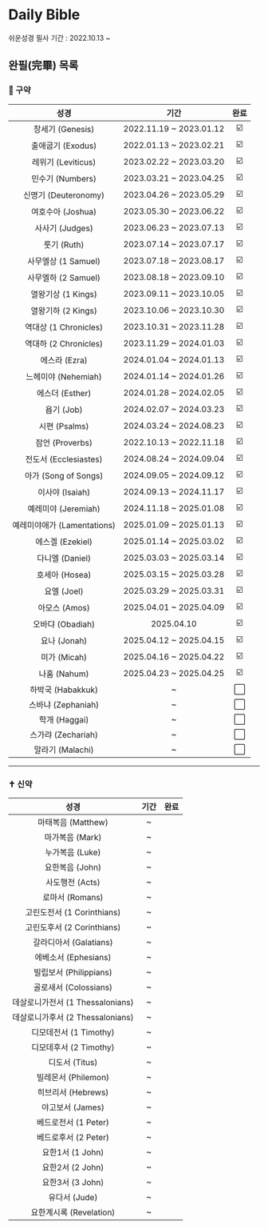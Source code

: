 # Daily Bible
쉬운성경 필사 기간 : 2022.10.13 ~
## 완필(完畢) 목록 
### 📖 구약
| 성경 | 기간 | 완료 |
|:------:|:------:|:------:|
| 창세기 (Genesis) | 2022.11.19 ~ 2023.01.12 | ☑️ |
| 출애굽기 (Exodus) | 2022.01.13 ~ 2023.02.21 | ☑️ |
| 레위기 (Leviticus) | 2023.02.22 ~ 2023.03.20 | ☑️ |
| 민수기 (Numbers) | 2023.03.21 ~ 2023.04.25 | ☑️ |
| 신명기 (Deuteronomy) | 2023.04.26 ~ 2023.05.29 | ☑️ |
| 여호수아 (Joshua) | 2023.05.30 ~ 2023.06.22 | ☑️ |
| 사사기 (Judges) | 2023.06.23 ~ 2023.07.13 | ☑️ |
| 룻기 (Ruth) | 2023.07.14 ~ 2023.07.17 | ☑️ |
| 사무엘상 (1 Samuel) | 2023.07.18 ~ 2023.08.17 | ☑️ |
| 사무엘하 (2 Samuel) | 2023.08.18 ~ 2023.09.10 | ☑️ |
| 열왕기상 (1 Kings) | 2023.09.11 ~ 2023.10.05 | ☑️ |
| 열왕기하 (2 Kings) | 2023.10.06 ~ 2023.10.30 | ☑️ |
| 역대상 (1 Chronicles) | 2023.10.31 ~ 2023.11.28 | ☑️ |
| 역대하 (2 Chronicles) | 2023.11.29 ~ 2024.01.03 | ☑️ |
| 에스라 (Ezra) | 2024.01.04 ~ 2024.01.13 | ☑️ |
| 느헤미야 (Nehemiah) | 2024.01.14 ~ 2024.01.26 | ☑️ |
| 에스더 (Esther) | 2024.01.28 ~ 2024.02.05 | ☑️ |
| 욥기 (Job) | 2024.02.07 ~ 2024.03.23 | ☑️ |
| 시편 (Psalms) | 2024.03.24 ~ 2024.08.23 | ☑️ |
| 잠언 (Proverbs) | 2022.10.13 ~ 2022.11.18 | ☑️ |
| 전도서 (Ecclesiastes) | 2024.08.24 ~ 2024.09.04 | ☑️ |
| 아가 (Song of Songs) | 2024.09.05 ~ 2024.09.12 | ☑️ |
| 이사야 (Isaiah) | 2024.09.13 ~ 2024.11.17 | ☑️ |
| 예레미야 (Jeremiah) | 2024.11.18 ~ 2025.01.08 | ☑️ |
| 예레미야애가 (Lamentations) | 2025.01.09 ~ 2025.01.13 | ☑️ |
| 에스겔 (Ezekiel) | 2025.01.14 ~ 2025.03.02 | ☑️ |
| 다니엘 (Daniel) | 2025.03.03 ~ 2025.03.14 | ☑️ |
| 호세아 (Hosea) | 2025.03.15 ~ 2025.03.28 | ☑️ |
| 요엘 (Joel) | 2025.03.29 ~ 2025.03.31 | ☑️ |
| 아모스 (Amos) | 2025.04.01 ~ 2025.04.09 | ☑️ |
| 오바댜 (Obadiah) | 2025.04.10 | ☑️ |
| 요나 (Jonah) | 2025.04.12 ~ 2025.04.15 | ☑️ |
| 미가 (Micah) | 2025.04.16 ~ 2025.04.22 | ☑️ |
| 나훔 (Nahum) | 2025.04.23 ~ 2025.04.25 | ☑️ |
| 하박국 (Habakkuk) | ~ | ⬜ |
| 스바냐 (Zephaniah) | ~ | ⬜ |
| 학개 (Haggai) | ~ | ⬜ |
| 스가랴 (Zechariah) | ~ | ⬜ |
| 말라기 (Malachi) | ~ | ⬜ |

---

### ✝️ 신약
| 성경 | 기간 | 완료 |
|:------:|:------:|:------:|
| 마태복음 (Matthew) | ~ | | ⬜ |
| 마가복음 (Mark) | ~ | | ⬜ |
| 누가복음 (Luke) | ~ | | ⬜ |
| 요한복음 (John) | ~ | | ⬜ |
| 사도행전 (Acts) | ~ | | ⬜ |
| 로마서 (Romans) | ~ | | ⬜ |
| 고린도전서 (1 Corinthians) | ~ | | ⬜ |
| 고린도후서 (2 Corinthians) | ~ | | ⬜ |
| 갈라디아서 (Galatians) | ~ | | ⬜ |
| 에베소서 (Ephesians) | ~ | | ⬜ |
| 빌립보서 (Philippians) | ~ | | ⬜ |
| 골로새서 (Colossians) | ~ | | ⬜ |
| 데살로니가전서 (1 Thessalonians) | ~ | | ⬜ |
| 데살로니가후서 (2 Thessalonians) | ~ | | ⬜ |
| 디모데전서 (1 Timothy) | ~ | | ⬜ |
| 디모데후서 (2 Timothy) | ~ | | ⬜ |
| 디도서 (Titus) | ~ | | ⬜ |
| 빌레몬서 (Philemon) | ~ | | ⬜ |
| 히브리서 (Hebrews) | ~ | | ⬜ |
| 야고보서 (James) | ~ | | ⬜ |
| 베드로전서 (1 Peter) | ~ | | ⬜ |
| 베드로후서 (2 Peter) | ~ | | ⬜ |
| 요한1서 (1 John) | ~ | | ⬜ |
| 요한2서 (2 John) | ~ | | ⬜ |
| 요한3서 (3 John) | ~ | | ⬜ |
| 유다서 (Jude) | ~ | | ⬜ |
| 요한계시록 (Revelation) | ~ | | ⬜ |